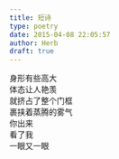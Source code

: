 ```yaml
---  
title: 短诗  
type: poetry  
date: 2015-04-08 22:05:57  
author: Herb  
draft: true
---  
```

身形有些高大  
体态让人艳羡  
就挤占了整个门框  
裹挟着蒸腾的雾气  
你出来  
看了我  
一眼又一眼